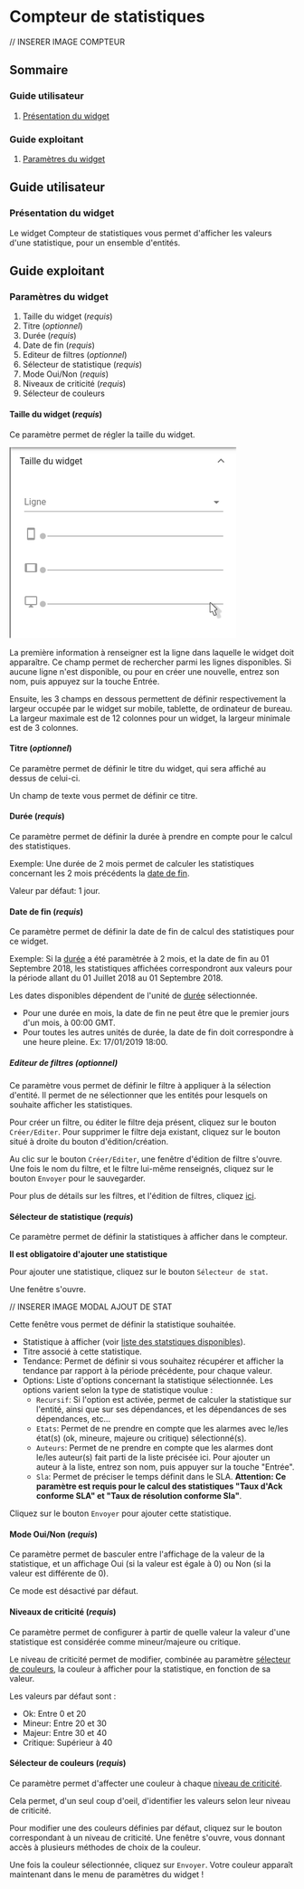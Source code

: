 # Compteur de statistiques

// INSERER IMAGE COMPTEUR

## Sommaire
### Guide utilisateur

1. [Présentation du widget](#presentation-du-widget)

### Guide exploitant

1. [Paramètres du widget](#parametres-du-widget)

## Guide utilisateur

### Présentation du widget

Le widget Compteur de statistiques vous permet d'afficher les valeurs d'une statistique, pour un ensemble d'entités.

## Guide exploitant

### Paramètres du widget

1. Taille du widget (*requis*)
2. Titre (*optionnel*)
3. Durée (*requis*)
4. Date de fin (*requis*)
5. Editeur de filtres (*optionnel*)
6. Sélecteur de statistique (*requis*)
7. Mode Oui/Non (*requis*)
8. Niveaux de criticité (*requis*)
9. Sélecteur de couleurs

#### Taille du widget (*requis*)

Ce paramètre permet de régler la taille du widget.

![Paramètre Taille du widget](../../img/settings/widget-size.png "Paramètre Taille du widget")

La première information à renseigner est la ligne dans laquelle le widget doit apparaître. Ce champ permet de rechercher parmi les lignes disponibles. Si aucune ligne n'est disponible, ou pour en créer une nouvelle, entrez son nom, puis appuyez sur la touche Entrée.

Ensuite, les 3 champs en dessous permettent de définir respectivement la largeur occupée par le widget sur mobile, tablette, de ordinateur de bureau.
La largeur maximale est de 12 colonnes pour un widget, la largeur minimale est de 3 colonnes.

#### Titre (*optionnel*)

Ce paramètre permet de définir le titre du widget, qui sera affiché au dessus de celui-ci.

Un champ de texte vous permet de définir ce titre.

#### Durée (*requis*)

Ce paramètre permet de définir la durée à prendre en compte pour le calcul des statistiques.

Exemple: Une durée de 2 mois permet de calculer les statistiques concernant les 2 mois précédents la [date de fin](#date-de-fin-requis).

Valeur par défaut: 1 jour.

#### Date de fin (*requis*)

Ce paramètre permet de définir la date de fin de calcul des statistiques pour ce widget.

Exemple: Si la [durée](#duree-requis) a été paramètrée à 2 mois, et la date de fin au 01 Septembre 2018, les statistiques affichées correspondront aux valeurs pour la période allant du 01 Juillet 2018 au 01 Septembre 2018.

Les dates disponibles dépendent de l'unité de [durée](#duree-requis) sélectionnée.

- Pour une durée en mois, la date de fin ne peut être que le premier jours d'un mois, à 00:00 GMT.
- Pour toutes les autres unités de durée, la date de fin doit correspondre à une heure pleine. Ex: 17/01/2019 18:00.

##### Editeur de filtres (*optionnel*)

Ce paramètre vous permet de définir le filtre à appliquer à la sélection d'entité. Il permet de ne sélectionner que les entités pour lesquels on souhaite afficher les statistiques.

Pour créer un filtre, ou éditer le filtre deja présent, cliquez sur le bouton ```Créer/Editer```.
Pour supprimer le filtre deja existant, cliquez sur le bouton situé à droite du bouton d'édition/création.

Au clic sur le bouton ```Créer/Editer```, une fenêtre d'édition de filtre s'ouvre. Une fois le nom du filtre, et le filtre lui-même renseignés, cliquez sur le bouton ```Envoyer``` pour le sauvegarder.

Pour plus de détails sur les filtres, et l'édition de filtres, cliquez [ici](../../../filtres).

#### Sélecteur de statistique (*requis*)

Ce paramètre permet de définir la statistiques à afficher dans le compteur. 

**Il est obligatoire d'ajouter une statistique**

Pour ajouter une statistique, cliquez sur le bouton ```Sélecteur de stat```.

Une fenêtre s'ouvre.

// INSERER IMAGE MODAL AJOUT DE STAT

Cette fenêtre vous permet de définir la statistique souhaitée.

- Statistique à afficher (voir [liste des statstiques disponibles](../index.md#les-statistiques-disponibles)).
- Titre associé à cette statistique.
- Tendance: Permet de définir si vous souhaitez récupérer et afficher la tendance par rapport à la période précédente, pour chaque valeur.
- Options: Liste d'options concernant la statistique sélectionnée. Les options varient selon la type de statistique voulue :
    - ```Recursif```: Si l'option est activée, permet de calculer la statistique sur l'entité, ainsi que sur ses dépendances, et les dépendances de ses dépendances, etc...
    - ```Etats```: Permet de ne prendre en compte que les alarmes avec le/les état(s) (ok, mineure, majeure ou critique) sélectionné(s).
    - ```Auteurs```: Permet de ne prendre en compte que les alarmes dont le/les auteur(s) fait parti de la liste précisée ici. Pour ajouter un auteur à la liste, entrez son nom, puis appuyer sur la touche "Entrée".
    - ```Sla```: Permet de préciser le temps définit dans le SLA. **Attention: Ce paramètre est requis pour le calcul des statistiques "Taux d'Ack conforme SLA" et "Taux de résolution conforme Sla"**.

Cliquez sur le bouton ```Envoyer``` pour ajouter cette statistique.

#### Mode Oui/Non (*requis*)

Ce paramètre permet de basculer entre l'affichage de la valeur de la statistique, et un affichage Oui (si la valeur est égale à 0) ou Non (si la valeur est différente de 0).

Ce mode est désactivé par défaut.

#### Niveaux de criticité (*requis*)

Ce paramètre permet de configurer à partir de quelle valeur la valeur d'une statistique est considérée comme mineur/majeure ou critique.

Le niveau de criticité permet de modifier, combinée au paramètre [sélecteur de couleurs](), la couleur à afficher pour la statistique, en fonction de sa valeur.

Les valeurs par défaut sont :

- Ok: Entre 0 et 20
- Mineur: Entre 20 et 30
- Majeur: Entre 30 et 40
- Critique: Supérieur à 40

#### Sélecteur de couleurs (*requis*)

Ce paramètre permet d'affecter une couleur à chaque [niveau de criticité]().

Cela permet, d'un seul coup d'oeil, d'identifier les valeurs selon leur niveau de criticité.

Pour modifier une des couleurs définies par défaut, cliquez sur le bouton correspondant à un niveau de criticité. Une fenêtre s'ouvre, vous donnant accès à plusieurs méthodes de choix de la couleur.

Une fois la couleur sélectionnée, cliquez sur ```Envoyer```.
Votre couleur apparaît maintenant dans le menu de paramètres du widget !

